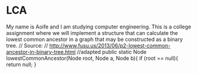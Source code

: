 # LCA
My name is Aoife and I am studying computer engineering. This is a college assignment where we will implement a structure that can calculate the lowest common ancestor in a graph that may be constructed as a binary tree. 
// Source:
		// http://www.fusu.us/2013/06/p2-lowest-common-ancestor-in-binary-tree.html
 //adapted
 public static Node lowestCommonAncestor(Node root, Node a, Node b){
 if (root == null){
 return null;
 }
 
